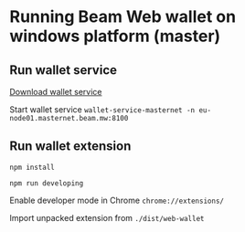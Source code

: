 # Running Beam Web wallet on windows platform (master)

## Run wallet service

[Download wallet service](https://builds.beam-mw.com/files/wallet-service-wip/2019.12.10/Release/win/wallet-service-masternet-4.1.7005.zip)

Start wallet service `wallet-service-masternet -n eu-node01.masternet.beam.mw:8100`


## Run wallet extension

`npm install`

`npm run developing`

Enable developer mode in Chrome `chrome://extensions/`

Import unpacked extension from `./dist/web-wallet`
